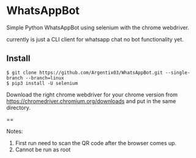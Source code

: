 # WhatsAppBot
Simple Python WhatsAppBot using selenium with the chrome webdriver.

currently is just a CLI client for whatsapp chat no bot functionality yet.  

## Install

```
$ git clone https://github.com/Argentix03/WhatsAppBot.git --single-branch --branch=linux  
$ pip3 install -U selenium  
```

Download the right chrome webdriver for your chrome version from https://chromedriver.chromium.org/downloads and put in the same directory.  

== 

Notes:  
1. First run need to scan the QR code after the browser comes up.  
2. Cannot be run as root  
